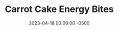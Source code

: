 ---
layout: post
title:  "Carrot Cake Energy Bites"
date:   2023-04-18 00:00:00 -0500
categories: 
- Recipes
- Finger Foods
permalink: /recipes/carrot-cake-bites
image: /assets/Food/Finger Food/Carrot Cake/carrot-cake-bite.jpg
ing: carrotbite-ing
facts: carrotbite-facts
section1: Roasting the Carrots
start2: Honey
section2: Rest of the Energy Bites
start3: 
section3: 
start4: 
section4: 
start5: 
section5: 
Prep: 30
Rest: 
Cook: 15
Source1: https://www.natalieshealth.com/carrot-cake-energy-balls/
Source2: 
whisk: https://s.samsungfood.com/qaycm
tags: 
- snack
- no bake
- cinnamon
- nutmeg
- ginger
- roast
- blend
- energy
Description: These bites take the idea of a carrot cake and simplify them down to bite sized pieces. They are naturally sweetened with honey, and the perfect snack to take on the go for a quick energy boost
Instructions: 
- Cut carrots into thin strips. Add to a sheet pan with olive oil and salt, and roast for 25 minutes at 425F, stirring halfway. Add to a food processor and blend until a puree<br><br>

- Add the other ingredients to a food processor and blend until mixture turns into a dough-like consistency. You can also mix in a bowl if your food processor is too small to fit it all, as long as you blend up the carrots. Refrigerate until you can shape it without too much sticking<br><br>

- With the small spoon scoop the mixture and roll into balls and place in an airtight container. Store in the fridge or the freezer
---